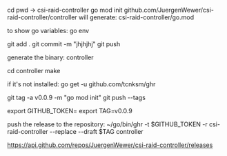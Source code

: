 cd <projectHomePath eg. csi-raid-controller>
pwd -> csi-raid-controller
go mod init github.com/JuergenWewer/csi-raid-controller/controller
will generate:
csi-raid-controller/go.mod

to show go variables:
go env

git add .
git commit -m "jhjhjhj"
git push

generate the binary: controller

cd controller
make

if it's not installed:
go get -u github.com/tcnksm/ghr

git tag -a v0.0.9 -m "go mod init"
git push --tags


export GITHUB_TOKEN= <see in diary: git token jw>
export TAG=v0.0.9

push the release to the repository:
~/go/bin/ghr -t $GITHUB_TOKEN -r csi-raid-controller --replace --draft  $TAG controller


https://api.github.com/repos/JuergenWewer/csi-raid-controller/releases